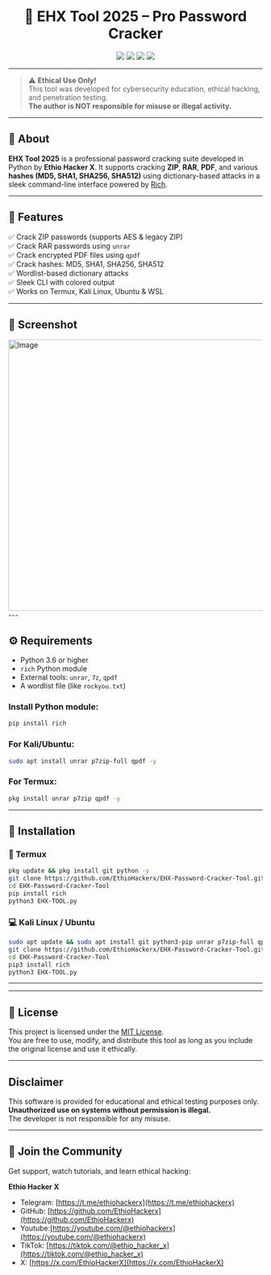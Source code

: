 <h1 align="center">🔐 EHX Tool 2025 – Pro Password Cracker</h1>

<p align="center">
  <img src="https://img.shields.io/github/stars/EthioHackerx/EHX-Password-Cracker-Tool?style=for-the-badge" />
  <img src="https://img.shields.io/github/forks/EthioHackerx/EHX-Password-Cracker-Tool?style=for-the-badge" />
  <img src="https://img.shields.io/github/issues/EthioHackerx/EHX-Password-Cracker-Tool?style=for-the-badge" />
  <img src="https://img.shields.io/github/license/EthioHackerx/EHX-Password-Cracker-Tool?style=for-the-badge" />
</p>

---

> ⚠️ **Ethical Use Only!**  
This tool was developed for cybersecurity education, ethical hacking, and penetration testing.  
**The author is NOT responsible for misuse or illegal activity.**

---

## 📌 About

**EHX Tool 2025** is a professional password cracking suite developed in Python by **Ethio Hacker X**. It supports cracking **ZIP**, **RAR**, **PDF**, and various **hashes (MD5, SHA1, SHA256, SHA512)** using dictionary-based attacks in a sleek command-line interface powered by [Rich](https://github.com/Textualize/rich).

---

## 🎯 Features

✅ Crack ZIP passwords (supports AES & legacy ZIP)  
✅ Crack RAR passwords using `unrar`  
✅ Crack encrypted PDF files using `qpdf`  
✅ Crack hashes: MD5, SHA1, SHA256, SHA512  
✅ Wordlist-based dictionary attacks  
✅ Sleek CLI with colored output  
✅ Works on Termux, Kali Linux, Ubuntu & WSL

---

## 📸 Screenshot

<img width="935" height="537" alt="Image" src="https://github.com/user-attachments/assets/2bdf1c5d-cff1-4234-af46-2181ab88532b"/>
---

## ⚙️ Requirements

- Python 3.6 or higher  
- `rich` Python module  
- External tools: `unrar`, `7z`, `qpdf`  
- A wordlist file (like `rockyou.txt`)

### Install Python module:
```bash
pip install rich
```

### For Kali/Ubuntu:
```bash
sudo apt install unrar p7zip-full qpdf -y
```

### For Termux:
```bash
pkg install unrar p7zip qpdf -y
```

---

## 🚀 Installation

### 📱 Termux

```bash
pkg update && pkg install git python -y
git clone https://github.com/EthioHackerx/EHX-Password-Cracker-Tool.git
cd EHX-Password-Cracker-Tool
pip install rich
python3 EHX-TOOL.py
```

### 💻 Kali Linux / Ubuntu

```bash
sudo apt update && sudo apt install git python3-pip unrar p7zip-full qpdf -y
git clone https://github.com/EthioHackerx/EHX-Password-Cracker-Tool.git
cd EHX-Password-Cracker-Tool
pip3 install rich
python3 EHX-TOOL.py
```

---

---

## 📝 License

This project is licensed under the [MIT License](LICENSE).  
You are free to use, modify, and distribute this tool as long as you include the original license and use it ethically.

---

##  Disclaimer

This software is provided for educational and ethical testing purposes only.  
**Unauthorized use on systems without permission is illegal.**  
The developer is not responsible for any misuse.

---
## 💬 Join the Community
Get support, watch tutorials, and learn ethical hacking:  

**Ethio Hacker X**  
- Telegram: [https://t.me/ethiohackerx](https://t.me/ethiohackerx)  
- GitHub: [https://github.com/EthioHackerx](https://github.com/EthioHackerx)
- Youtube:[https://youtube.com/@ethiohackerx](https://youtube.com/@ethiohackerx)
- TikTok: [https://tiktok.com/@ethio_hacker_x](https://tiktok.com/@ethio_hacker_x)
- X: [https://x.com/EthioHackerX](https://x.com/EthioHackerX)

